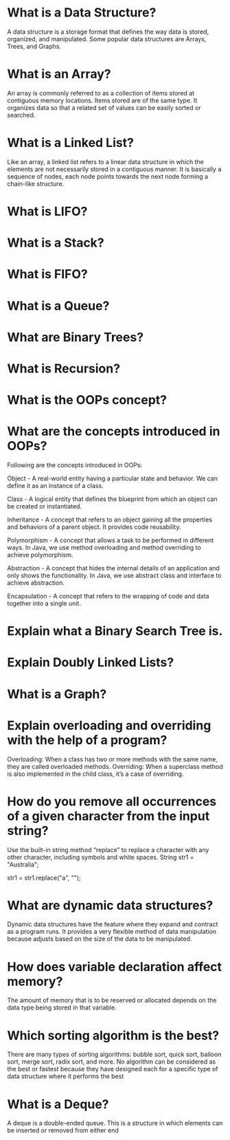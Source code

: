 # What is a Data Structure?
A data structure is a storage format that defines the way data is stored, organized, and manipulated. Some popular data structures are Arrays, Trees, and Graphs.

# What is an Array?
An array is commonly referred to as a collection of items stored at contiguous memory locations. Items stored are of the same type. It organizes data so that a related set of values can be easily sorted or searched.

# What is a Linked List?
Like an array, a linked list refers to a linear data structure in which the elements are not necessarily stored in a contiguous manner. It is basically a sequence of nodes, each node points towards the next node forming a chain-like structure.

# What is LIFO?
# What is a Stack?
# What is FIFO?
# What is a Queue?
# What are Binary Trees?
# What is Recursion?
# What is the OOPs concept?
# What are the concepts introduced in OOPs?
Following are the concepts introduced in OOPs:

Object - A real-world entity having a particular state and behavior. We can define it as an instance of a class.

Class - A logical entity that defines the blueprint from which an object can be created or instantiated.

Inheritance - A concept that refers to an object gaining all the properties and behaviors of a parent object. It provides code reusability.

Polymorphism - A concept that allows a task to be performed in different ways. In Java, we use method overloading and method overriding to achieve polymorphism.

Abstraction - A concept that hides the internal details of an application and only shows the functionality. In Java, we use abstract class and interface to achieve abstraction.

Encapsulation - A concept that refers to the wrapping of code and data together into a single unit.

# Explain what a Binary Search Tree is.
# Explain Doubly Linked Lists?
# What is a Graph?
# Explain overloading and overriding with the help of a program?
Overloading: When a class has two or more methods with the same name, they are called overloaded methods.
Overriding: When a superclass method is also implemented in the child class, it’s a case of overriding.
# How do you remove all occurrences of a given character from the input string?
Use the built-in string method “replace” to replace a character with any other character, including symbols and white spaces.
String str1 = "Australia";

str1 = str1.replace("a", "");
# What are dynamic data structures?
Dynamic data structures have the feature where they expand and contract as a program runs. It provides a very flexible method of data manipulation because adjusts based on the size of the data to be manipulated.

# How does variable declaration affect memory?
The amount of memory that is to be reserved or allocated depends on the data type being stored in that variable. 

# Which sorting algorithm is the best?
There are many types of sorting algorithms: bubble sort, quick sort, balloon sort, merge sort, radix sort, and more.
No algorithm can be considered as the best or fastest because they have designed each for a specific type of data structure where it performs the best

# What is a Deque?
A deque is a double-ended queue.
This is a structure in which elements can be inserted or removed from either end
